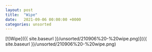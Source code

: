 ```yaml
---
layout: post
title:  "Wipe"
date:   2021-09-06 00:00:00 +0000
categories: unsorted
---
```


[![Wipe]({{ site.baseurl }}/unsorted/210906%20-%20wipe.png)]({{ site.baseurl }}/unsorted/210906%20-%20wipe.png)

